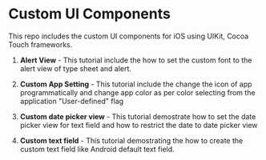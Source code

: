 # Custom UI Components
This repo includes the custom UI components for iOS using UIKit, Cocoa Touch frameworks.

1. **Alert View** - This tutorial include the how to set the custom font to the alert view of type sheet and alert.

2. **Custom App Setting** - This tutorial include the change the icon of app programmatically and change app color as per color selecting from the application "User-defined" flag

3. **Custom date picker view** -  This tutorial demostrate how to set the date picker view for text field and how to restrict the date to date picker view

4. **Custom text field** - This tutorial demostrating the how to create the custom text field like Android default text field.


